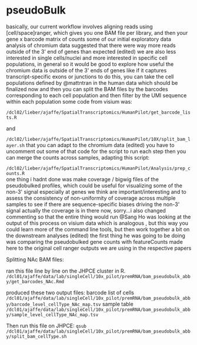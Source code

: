 # pseudoBulk

basically, our current workflow involves aligning reads using [cell/space]ranger, which gives you one BAM file per library, and then your gene x barcode matrix of counts
some of our initial exploratory data analysis of chromium data suggested that there were way more reads outside of the 3' end of genes than expected (edited) 
we are also less interested in single cells/nuclei and more interested in specific cell populations, in general
so it would be good to explore how useful the chromium data is outside of the 3' ends of genes
like if it captures transcript-specific exons or junctions
to do this, you can take the cell populations defined by @mattntran in the human data which should be finalized now
and then you can split the BAM files by the barcodes corresponding to each cell population and then filter by the UMI sequence within each population
some code from visium was: 

```/dcl02/lieber/ajaffe/SpatialTranscriptomics/HumanPilot/get_barcode_lists.R```

and 

```/dcl02/lieber/ajaffe/SpatialTranscriptomics/HumanPilot/10X/split_bam_layer.sh``` that you can adapt to the chromium data (edited) 
you have to uncomment out some of that code for the script to run each step
then you can merge the counts across samples, adapting this script: 

```/dcl02/lieber/ajaffe/SpatialTranscriptomics/HumanPilot/Analysis/prep_counts.R```  
one thing i hadnt done was make coverage / bigwig files of the pseudobulked profiles, which could be useful for visualizing some of the non-3' signal
especially at genes we think are important/interesting
and to assess the consistency of non-uniformity of coverage across multiple samples to see if there are sequence-specific biases driving the non-3' signal
actually the coverage is in there now, sorry...i also changed commenting so that the entire thing would run
@Sang Ho was looking at the output of this process on visium data which is analogous , but this way you could learn more of the command line tools, but then work together a bit on the downstream analyses (edited) 
the first thing he was going to be doing was comparing the pseudobulked gene counts with featureCounts made here to the original cell ranger outputs we are using in the respective papers

Splitting NAc BAM files:

ran this file line by line on the JHPCE cluster in R.
```/dcl01/ajaffe/data/lab/singleCell/10x_pilot/premRNA/bam_pseudobulk_abby/get_barcodes_NAc.Rmd```

produced these two output files:
barcode list of cells
```/dcl01/ajaffe/data/lab/singleCell/10x_pilot/premRNA/bam_pseudobulk_abby/barcode_level_cellType_NAc_map.tsv```
sample table 
```/dcl01/ajaffe/data/lab/singleCell/10x_pilot/premRNA/bam_pseudobulk_abby/sample_level_cellType_NAc_map.tsv```

Then run this file on JHPCE:
```qsub /dcl01/ajaffe/data/lab/singleCell/10x_pilot/premRNA/bam_pseudobulk_abby/split_bam_cellType.sh```




